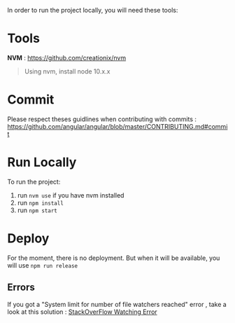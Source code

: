 In order to run the project locally, you will need these tools:

# Tools

**NVM** : https://github.com/creationix/nvm

> Using nvm, install node 10.x.x

# Commit

Please respect theses guidlines when contributing with commits : https://github.com/angular/angular/blob/master/CONTRIBUTING.md#commit

# Run Locally

To run the project:

1. run `nvm use` if you have nvm installed
2. run `npm install`
3. run `npm start`

# Deploy

For the moment, there is no deployment. But when it will be available, you will use `npm run release`

## Errors

If you got a "System limit for number of file watchers reached" error , take a look at this solution : [StackOverFlow Watching Error](https://stackoverflow.com/questions/16748737/grunt-watch-error-waiting-fatal-error-watch-enospc/17437601#17437601)
